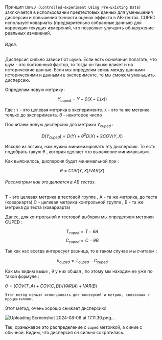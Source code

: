 Принцип `CUPED (Controlled-experiment Using Pre-Existing Data)` заключается в использовании предтестовых данных для уменьшения дисперсии и повышения точности оценок эффекта в AB-тестах. CUPED использует ковариаты (предварительно собранные данные) для коррекции текущих измерений, что позволяет улучшить обнаружение реальных изменений.

<h6>Идея. </h6>

Дисперсия сильно зависит от шума. Если есть основания полагать, что шум - это постоянный фактор, то тогда он также влияет и на исторические данные. Если мы определим связь между данными историческими и данными в эксперименте, то мы сможем уменьшить дисперсию. 

Определим новую метрику : 

$$
{Y_{cuped}} = Y - {\theta}(X - \mathbb{E}(x))
$$

Где : 
`Y`  - это целевая метрика в эксперименте. 
`X`  - это та же метрика только до эксперимента. 
${\theta}$ - некоторое число 

Посчитаем новую дисперсию для метрики ${Y_{cuped}}$ : 

$$
D({Y_{cuped}}) = D(Y) + {\theta}^2D(X) + 2COV(Y,X)
$$

Исходя из логики, нам нужно минимизировать эту дисперсию. То есть подобрать такую ${\theta}$ , которая сделает это выражение минимальным. 

Как выяснилось, дисперсия будет минимальной при : 

$$
\theta = COV(Y,X) / VAR(X)
$$

<h6>Рассмотрим как это делается в АБ тестах. </h6>

Т - это целевая метрика в тестовой группе , А - та же метрика, до теста (ковариарта)
С - целевая метрика  контрольной группе , B - та же метрика до теста (ковариарта)

Далее, для контрольной и тестовой выборки мы определяем метрики CUPED : 

$${T_{cuped}} = T - {\theta}A$$
$${C_{cuped}} = C - {\theta}B$$

Так как нас всегда интересует разница, то в таком случае мы считаем : 

$${\delta_{cuped}} = {T_{cuped}} - {C_{cuped}}$$

Как мы видим выше , $\theta$ у них общая , по этому мы находим ее уже по такой формуле : 

${\theta} = (COV(T, A) + COV(C,B)) / VAR(A) + VAR(B)$

`Этот метод нельзя использовать для конверсий и метрик, связанных с процентилями.` 

Этот метод, очень хорошо снижает дисперсию!

![Uploading Screenshot 2024-08-08 at 17.11.30.png…]()


Так, ораньжевое это распределение с `cuped` метрикой, а синие с обычной. Видим, что дисперсия оч сильно сократилась. 
